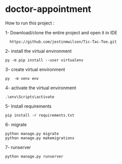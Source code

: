 # doctor-appointment

How to run this project :

1- Download/clone the entire project and open it in IDE

      https://github.com/jestinmwilson/Tic-Tac-Toe.git
 
2- install the virtual environment

    py -m pip install --user virtualenv

3- create virtual environment
   
    py  -m venv env

4- activate the virtual environment
        
    .\env\Scripts\activate
    
5- Install requirements
   
    pip install -r requirements.txt

6- migrate 
   
    python manage.py migrate
    python manage.py makemigrations
7- runserver

    python manage.py runserver
